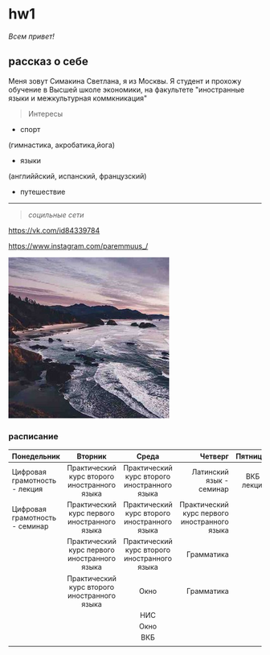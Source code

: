 # hw1
*Всем привет!*

## рассказ о себе 

Меня зовут Симакина Светлана, я из Москвы. Я студент и прохожу обучение в Высшей школе экономики, на факультете "иностранные языки и межкультурная коммкникация" 

> Интересы

* спорт

(гимнастика, акробатика,йога)

* языки

(английйский, испанский, французский)

* путешествие 

***
> *социльные сети*

<https://vk.com/id84339784>

<https://www.instagram.com/paremmuus_/>

![Alt text](https://github.com/svetlanasima/sima/blob/master/OflDEwvm0to.jpg)

### расписание 

| Понедельник    | Вторник | Среда    | Четверг    | Пятница    |
| :----------- | :----------:| :----------: | -----------: | -----------: |
| Цифровая грамотность - лекция |Практический курс второго иностранного языка |Практический курс второго иностранного языка | Латинский язык - семинар | ВКБ - лекция |
| Цифровая грамотность - семинар      | Практический курс первого иностранного языка |Практический курс второго иностранного языка    | Практический курс первого иностранного языка       |       |
|              | Практический курс первого иностранного языка |Практический курс второго иностранного языка |  Грамматика  | 
|    |  Практический курс второго иностранного языка   |  Окно   | Грамматика |  |
|  | | НИС |  |  |
|  |  | Окно |  |  |
|         |     |   ВКБ     |  |  |
|         |     |        | | |
